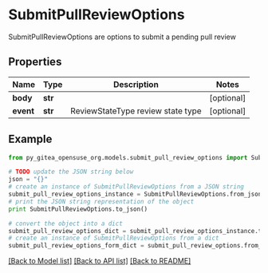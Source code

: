 # SubmitPullReviewOptions

SubmitPullReviewOptions are options to submit a pending pull review

## Properties

Name | Type | Description | Notes
------------ | ------------- | ------------- | -------------
**body** | **str** |  | [optional] 
**event** | **str** | ReviewStateType review state type | [optional] 

## Example

```python
from py_gitea_opensuse_org.models.submit_pull_review_options import SubmitPullReviewOptions

# TODO update the JSON string below
json = "{}"
# create an instance of SubmitPullReviewOptions from a JSON string
submit_pull_review_options_instance = SubmitPullReviewOptions.from_json(json)
# print the JSON string representation of the object
print SubmitPullReviewOptions.to_json()

# convert the object into a dict
submit_pull_review_options_dict = submit_pull_review_options_instance.to_dict()
# create an instance of SubmitPullReviewOptions from a dict
submit_pull_review_options_form_dict = submit_pull_review_options.from_dict(submit_pull_review_options_dict)
```
[[Back to Model list]](../README.md#documentation-for-models) [[Back to API list]](../README.md#documentation-for-api-endpoints) [[Back to README]](../README.md)



